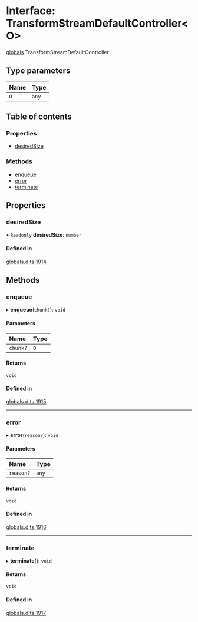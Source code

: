 # Interface: TransformStreamDefaultController<O\>

[globals](../modules/globals.md).TransformStreamDefaultController

## Type parameters

| Name | Type |
| :------ | :------ |
| `O` | `any` |

## Table of contents

### Properties

- [desiredSize](globals.TransformStreamDefaultController.md#desiredsize)

### Methods

- [enqueue](globals.TransformStreamDefaultController.md#enqueue)
- [error](globals.TransformStreamDefaultController.md#error)
- [terminate](globals.TransformStreamDefaultController.md#terminate)

## Properties

### desiredSize

• `Readonly` **desiredSize**: `number`

#### Defined in

[globals.d.ts:1914](https://github.com/goodcodedev/bun-types/blob/8bd1b3a/globals.d.ts#L1914)

## Methods

### enqueue

▸ **enqueue**(`chunk?`): `void`

#### Parameters

| Name | Type |
| :------ | :------ |
| `chunk?` | `O` |

#### Returns

`void`

#### Defined in

[globals.d.ts:1915](https://github.com/goodcodedev/bun-types/blob/8bd1b3a/globals.d.ts#L1915)

___

### error

▸ **error**(`reason?`): `void`

#### Parameters

| Name | Type |
| :------ | :------ |
| `reason?` | `any` |

#### Returns

`void`

#### Defined in

[globals.d.ts:1916](https://github.com/goodcodedev/bun-types/blob/8bd1b3a/globals.d.ts#L1916)

___

### terminate

▸ **terminate**(): `void`

#### Returns

`void`

#### Defined in

[globals.d.ts:1917](https://github.com/goodcodedev/bun-types/blob/8bd1b3a/globals.d.ts#L1917)
